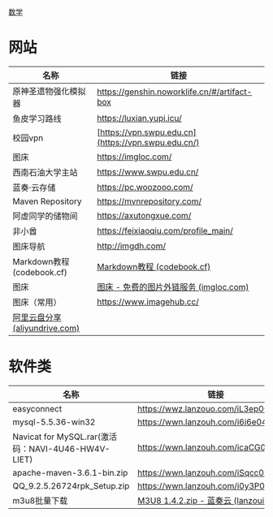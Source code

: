 

[数学](资料/数学/数学.md)



# **网站**

| 名称                                                         | 链接                                                         |
| ------------------------------------------------------------ | ------------------------------------------------------------ |
| 原神圣遗物强化模拟器                                         | https://genshin.noworklife.cn/#/artifact-box                 |
| 鱼皮学习路线                                                 | https://luxian.yupi.icu/                                     |
| 校园vpn                                                      | [https://vpn.swpu.edu.cn](https://vpn.swpu.edu.cn/)          |
| 图床                                                         | https://imgloc.com/                                          |
| 西南石油大学主站                                             | https://www.swpu.edu.cn/                                     |
| 蓝奏·云存储                                                  | https://pc.woozooo.com/                                      |
| Maven Repository                                             | https://mvnrepository.com/                                   |
| 阿虚同学的储物间                                             | https://axutongxue.com/                                      |
| 非小酋                                                       | https://feixiaoqiu.com/profile_main/                         |
| 图床导航                                                     | http://imgdh.com/                                            |
| Markdown教程 (codebook.cf)                                   | [Markdown教程 (codebook.cf)](https://markdown.codebook.cf/#/) |
| 图床                                                         | [图床 - 免费的图片外链服务 (imgloc.com)](https://imgloc.com/) |
| 图床（常用）                                                 | https://www.imagehub.cc/                                     |
| [阿里云盘分享 (aliyundrive.com)](https://www.aliyundrive.com/s/9BR3jSkvjbC) |                                                              |

# **软件类**

| 名称                                               | 链接                                                         | 密码 |
| -------------------------------------------------- | ------------------------------------------------------------ | ---- |
| easyconnect                                        | https://wwz.lanzouo.com/iL3ep003md0j                         | 6666 |
| mysql-5.5.36-win32                                 | https://wwn.lanzouh.com/i6i6e04fo9be                         |      |
| Navicat for MySQL.rar(激活码：NAVI-4U46-HW4V-LIET) | https://wwn.lanzouh.com/icaCG04fofod                         |      |
| apache-maven-3.6.1-bin.zip                         | https://wwn.lanzouh.com/iSqcc01uswmj                         |      |
| QQ_9.2.5.26724rpk_Setup.zip                        | https://wwn.lanzouh.com/i0y3P0077oji                         |      |
| m3u8批量下载                                       | [M3U8 1.4.2.zip - 蓝奏云 (lanzoui.com)](https://www.lanzoui.com/i2olnrc) |      |

